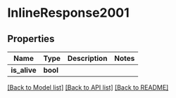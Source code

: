 # InlineResponse2001

## Properties
Name | Type | Description | Notes
------------ | ------------- | ------------- | -------------
**is_alive** | **bool** |  | 

[[Back to Model list]](../README.md#documentation-for-models) [[Back to API list]](../README.md#documentation-for-api-endpoints) [[Back to README]](../README.md)



